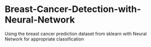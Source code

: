 # Breast-Cancer-Detection-with-Neural-Network
Using the breast cancer prediction dataset from sklearn with Neural Network for appropriate classification
